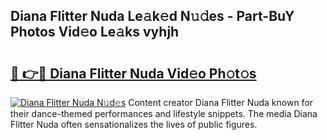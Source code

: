 ## Diana Flitter Nuda Le𝚊k𝚎d N𝚞𝚍es - Part-BuY Photos Vid𝚎o Le𝚊ks vyhjh

# <h2><a href="http://fbbygy.evod.top/?m=Diana+Flitter+Nuda">🔗 👉🔴 Diana Flitter Nuda Vid𝚎o Ph𝚘t𝚘s</a></h2>

[![Diana Flitter Nuda N𝚞d𝚎s](https://i.imgur.com/8V9OHl7.gif)](http://fbbygy.evod.top/?m=Diana+Flitter+Nuda)
Content creator Diana Flitter Nuda known for their dance-themed performances and lifestyle snippets. The media Diana Flitter Nuda often sensationalizes the lives of public figures. 
